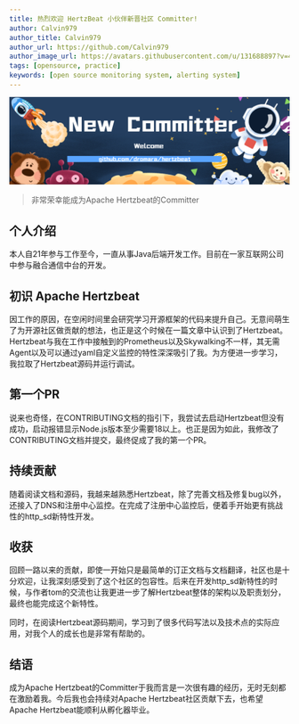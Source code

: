```yaml
---
title: 热烈欢迎 HertzBeat 小伙伴新晋社区 Committer!
author: Calvin979
author_title: Calvin979
author_url: https://github.com/Calvin979
author_image_url: https://avatars.githubusercontent.com/u/131688897?v=4
tags: [opensource, practice]
keywords: [open source monitoring system, alerting system]
---
```


![hertzBeat](/img/blog/new-committer.png)

> 非常荣幸能成为Apache Hertzbeat的Committer

## 个人介绍

本人自21年参与工作至今，一直从事Java后端开发工作。目前在一家互联网公司中参与融合通信中台的开发。

## 初识 Apache Hertzbeat

因工作的原因，在空闲时间里会研究学习开源框架的代码来提升自己。无意间萌生了为开源社区做贡献的想法，也正是这个时候在一篇文章中认识到了Hertzbeat。Hertzbeat与我在工作中接触到的Prometheus以及Skywalking不一样，其无需Agent以及可以通过yaml自定义监控的特性深深吸引了我。为方便进一步学习，我拉取了Hertzbeat源码并运行调试。

## 第一个PR

说来也奇怪，在CONTRIBUTING文档的指引下，我尝试去启动Hertzbeat但没有成功，启动报错显示Node.js版本至少需要18以上。也正是因为如此，我修改了CONTRIBUTING文档并提交，最终促成了我的第一个PR。

## 持续贡献

随着阅读文档和源码，我越来越熟悉Hertzbeat，除了完善文档及修复bug以外，还接入了DNS和注册中心监控。在完成了注册中心监控后，便着手开始更有挑战性的http_sd新特性开发。

## 收获

回顾一路以来的贡献，即使一开始只是最简单的订正文档与文档翻译，社区也是十分欢迎，让我深刻感受到了这个社区的包容性。后来在开发http_sd新特性的时候，与作者tom的交流也让我更进一步了解Hertzbeat整体的架构以及职责划分，最终也能完成这个新特性。

同时，在阅读Hertzbeat源码期间，学习到了很多代码写法以及技术点的实际应用，对我个人的成长也是非常有帮助的。

## 结语

成为Apache Hertzbeat的Committer于我而言是一次很有趣的经历，无时无刻都在激励着我。今后我也会持续对Apache Hertzbeat社区贡献下去，也希望Apache Hertzbeat能顺利从孵化器毕业。
